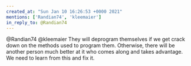 ```yaml
---
created_at: "Sun Jan 10 16:26:53 +0000 2021"
mentions: ['Randian74', 'kleemaier']
in_reply_to: @Randian74
---
```


@Randian74 @kleemaier They will deprogram themselves if we get crack down on the methods used to program them. Otherwise, there will be another person much better at it who comes along and takes advantage. We need to learn from this and fix it.